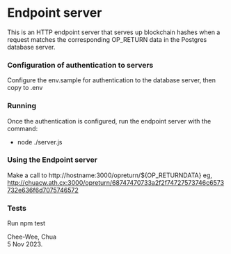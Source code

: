 # Endpoint server
This is an HTTP endpoint server that serves up blockchain hashes 
when a request matches the corresponding OP_RETURN data in the 
Postgres database server.

### Configuration of authentication to servers
Configure the env.sample for authentication to the database server, then copy to .env

### Running
Once the authentication is configured, run the endpoint server with the command:
* node ./server.js 

### Using the Endpoint server

Make a call to http://hostname:3000/opreturn/${OP_RETURNDATA}
eg, http://chuacw.ath.cx:3000/opreturn/68747470733a2f2f74727573746c6573732e636f6d7075746572

### Tests
Run npm test

Chee-Wee, Chua  
5 Nov 2023.
